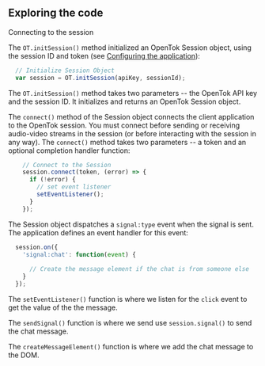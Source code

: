 ## Exploring the code

Connecting to the session

The `OT.initSession()` method initialized an OpenTok Session object, using the session ID and token (see [Configuring the application](https://github.com/opentok/opentok-cordova-samples#configuring-the-application)):
```javascript
  // Initialize Session Object
  var session = OT.initSession(apiKey, sessionId);
```
The `OT.initSession()` method takes two parameters -- the OpenTok API key and the session ID. It initializes and returns an OpenTok Session object.

The `connect()` method of the Session object connects the client application to the OpenTok session. You must connect before sending or receiving audio-video streams in the session (or before interacting with the session in any way). The `connect()` method takes two parameters -- a token and an optional completion handler function:
```javascript
    // Connect to the Session
    session.connect(token, (error) => {
      if (!error) {
        // set event listener
        setEventListener();
      }
    });
```
The Session object dispatches a `signal:type` event when the signal is sent. The application defines an event handler for this event:
```javascript
  session.on({
    'signal:chat': function(event) {
      
      // Create the message element if the chat is from someone else
    }
  });
```

The `setEventListener()` function is where we listen for the `click` event to get the value of the the message.

The `sendSignal()` function is where we send use `session.signal()` to send the chat message.

The `createMessageElement()` function is where we add the chat message to the DOM.

